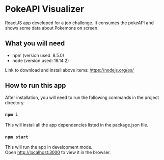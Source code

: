# PokeAPI Visualizer
ReactJS app developed for a job challenge. It consumes the pokeAPI and shows some data about Pokemons on screen.

## What you will need

- npm (version used: 8.5.0)
- node (version used: 16.14.2)

Link to download and install above items: https://nodejs.org/es/

## How to run this app

After installation, you will need to run the following commands in the project directory:

### `npm i`
This will install all the app dependencies listed in the package.json file.

### `npm start`

This will run the app in development mode.\
Open [http://localhost:3000](http://localhost:3000) to view it in the browser.
